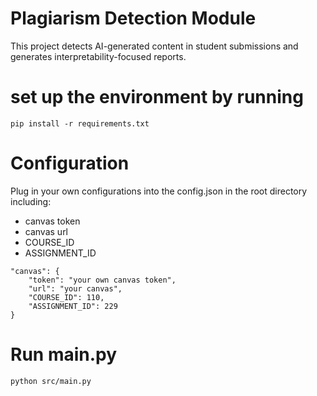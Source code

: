# Plagiarism Detection Module

This project detects AI-generated content in student submissions and generates interpretability-focused reports.

# set up the environment by running

`pip install -r requirements.txt`

# Configuration

Plug in your own configurations into the config.json in the root directory including:
- canvas token
- canvas url
- COURSE_ID
- ASSIGNMENT_ID

```  
"canvas": {  
    "token": "your own canvas token",  
    "url": "your canvas",  
    "COURSE_ID": 110,  
    "ASSIGNMENT_ID": 229   
}  
```

# Run main.py

`python src/main.py`
